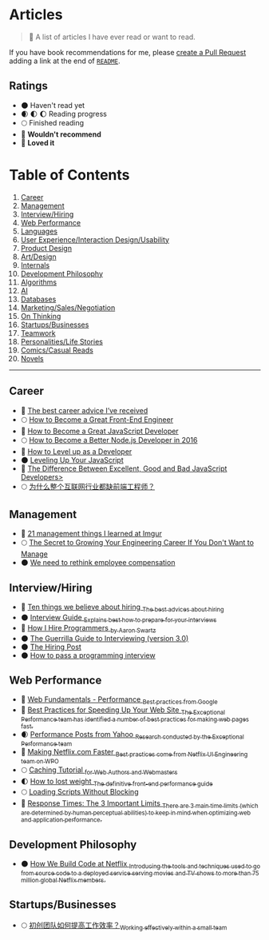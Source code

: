 # Articles

> :link: A list of articles I have ever read or want to read.

If you have book recommendations for me, please [create a Pull Request](https://github.com/starandtina/articles/compare) adding a link at the end of [`README`](https://github.com/starandtina/articles/blob/master/README.md).

## Ratings

- :new_moon: Haven't read yet
- :waxing_crescent_moon: :first_quarter_moon: :moon: Reading progress
- :full_moon: Finished reading
- :full_moon_with_face: **Wouldn't recommend**
- :star2: **Loved it**

# Table of Contents
  
  1. [Career](#career)
  1. [Management](#management)
  1. [Interview/Hiring](#interview-hiring)
  1. [Web Performance](#wpo)
  1. [Languages](#languages)
  1. [User Experience/Interaction Design/Usability](#ux)
  1. [Product Design](#product-design)
  1. [Art/Design](#art-design)
  1. [Internals](#internals)
  1. [Development Philosophy](#development-philosohpy)
  1. [Algorithms](#algos)
  1. [AI](#ai)
  1. [Databases](#db)
  1. [Marketing/Sales/Negotiation](#marketing-sales-negotiation)
  1. [On Thinking](#thinking)
  1. [Startups/Businesses](#startups-businesses)
  1. [Teamwork](#teamwork)
  1. [Personalities/Life Stories](#personalities-life)
  1. [Comics/Casual Reads](#comics-casual-reads)
  1. [Novels](#novels)

----

## <a name='career'>Career</a>

- :star2: [The best career advice I’ve received](https://www.nczonline.net/blog/2013/10/15/the-best-career-advice-ive-received/)
- :full_moon: [How to Become a Great Front-End Engineer](http://philipwalton.com/articles/how-to-become-a-great-front-end-engineer/)
- :star2: [How to Become a Great JavaScript Developer](http://blog.ustunozgur.com/javascript/programming/books/videos/2015/06/17/how_to_be_a_great_javascript_software_developer.html)
- :full_moon: [How to Become a Better Node.js Developer in 2016](https://blog.risingstack.com/how-to-become-a-better-node-js-developer-in-2016/)
- :star2: [How to Level up as a Developer](https://medium.freecodecamp.com/how-to-level-up-as-a-developer-87344584777c#.jd6som293)
- :new_moon: [Leveling Up Your JavaScript](http://developer.telerik.com/featured/leveling-up-your-javascript/)
- :star2: [The Difference Between Excellent, Good and Bad JavaScript Developers>](http://thefullstack.xyz/excellent-javascript-developer)
- :full_moon: [为什么整个互联网行业都缺前端工程师？](http://mp.weixin.qq.com/s?__biz=MjM5NTQ5MjIyMA==&mid=220751762&idx=1&sn=c9acabc082c87ca2986ff7f1c05e341c&scene=5#rd)

## <a name='management'>Management</a>

- :star2: [21 management things I learned at Imgur](https://medium.com/@gerstenzang/21-management-things-i-learned-at-imgur-7abb72bdf8bf)
- :full_moon: [The Secret to Growing Your Engineering Career If You Don't Want to Manage](https://blog.risingstack.com/how-to-become-a-better-node-js-developer-in-2016/)
- :new_moon: [We need to rethink employee compensation](http://www.aaronkharris.com/we-need-to-rethink-employee-compensation)

## <a name='interview-hiring'>Interview/Hiring</a>

- :star2: [Ten things we believe about hiring <sub>The best advices about hiring</sub>](https://triplebyte.com/manifesto)
- :new_moon: [Interview Guide <sub>Explains best how to prepare for your interviews</sub>](https://triplebyte.com/interview_guide)
- :star2: [How I Hire Programmers <sub>by Aaron Swartz</sub>](http://www.aaronsw.com/weblog/hiring)
- :new_moon: [The Guerrilla Guide to Interviewing (version 3.0)](http://www.joelonsoftware.com/articles/GuerrillaInterviewing3.html)
- :new_moon: [The Hiring Post](http://sockpuppet.org/blog/2015/03/06/the-hiring-post/)
- :new_moon: [How to pass a programming interview](http://blog.triplebyte.com/how-to-pass-a-programming-interview)

## <a name='wpo'>Web Performance</a>

- :star2: [Web Fundamentals - Performance <sub>Best practices from Google</sub>](https://developers.google.com/web/fundamentals/performance/?hl=en)
- :star2: [Best Practices for Speeding Up Your Web Site <sub>The Exceptional Performance team has identified a number of best practices for making web pages fast. </sub>](https://developer.yahoo.com/performance/rules.html)
- :waxing_crescent_moon: [Performance Posts from Yahoo <sub>Research conducted by the Exceptional Performance team</sub>](http://yuiblog.com/blog/category/performance)
- :star2: [Making Netflix.com Faster <sub>Best practices come from Netflix UI Engineering team on WPO</sub>](http://techblog.netflix.com/2015/08/making-netflixcom-faster.html)
- :full_moon: [Caching Tutorial <sub>for Web Authors and Webmasters</sub>](http://www.mnot.net/cache_docs/)
- :first_quarter_moon: [How to lost weight <sub>The definitive front-end performance guide</sub>](https://browserdiet.com)
- :full_moon: [Loading Scripts Without Blocking](http://www.stevesouders.com/blog/2009/04/27/loading-scripts-without-blocking/)
- :star2: [Response Times: The 3 Important Limits <sub>There are 3 main time limits (which are determined by human perceptual abilities) to keep in mind when optimizing web and application performance.</sub>](https://www.nngroup.com/articles/response-times-3-important-limits/)

## <a name='#development-philosohpy'>Development Philosophy</a>

- :new_moon: [How We Build Code at Netflix <sub>Introducing the tools and techniques used to go from source code to a deployed service serving movies and TV shows to more than 75 million global Netflix members.</sub>](http://techblog.netflix.com/2016/03/how-we-build-code-at-netflix.html)

## <a name='startups-business'>Startups/Businesses</a>

- :full_moon: [初创团队如何提高工作效率？<sub>Working effectively within a small team</sub>](http://jianshu.io/p/e61e458dbfe0)
